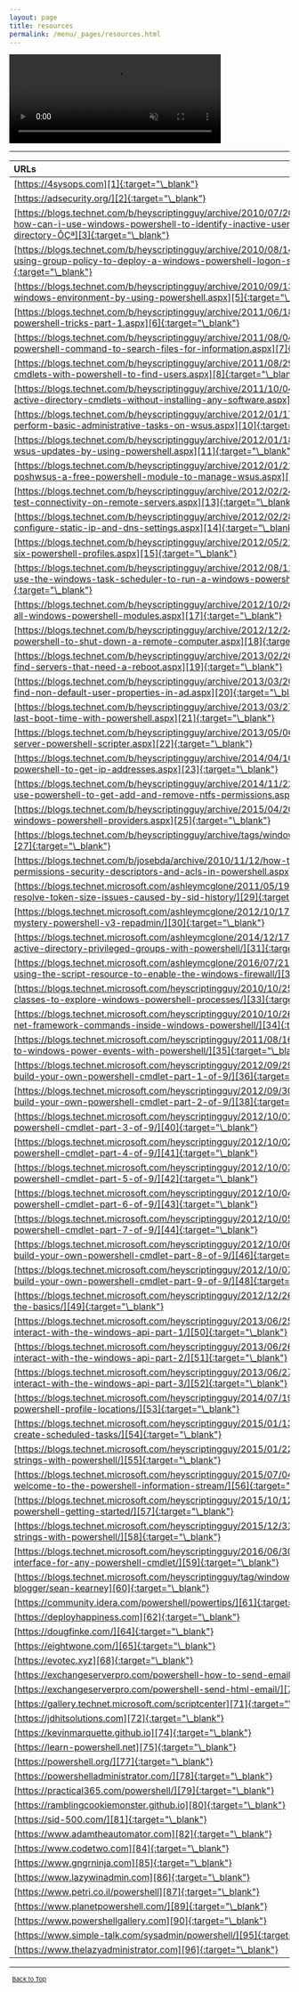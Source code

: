 ```yaml
---
layout: page
title: resources
permalink: /menu/_pages/resources.html
---
```


<video width="380" height="160" controls autoplay loop muted>
    <source src="/assets/menu/resources.mp4" type="video/mp4">
    Your browser does not support the video tag.
</video>

---

| URLs                                                                                                                                                                                                 |
| :--------------------------------------------------------------------------------------------------------------------------------------------------------------------------------------------------- |
| [https://4sysops.com][1]{:target="\_blank"}                                                                                                                                                          |
| [https://adsecurity.org/][2]{:target="\_blank"}                                                                                                                                                      |
| [https://blogs.technet.com/b/heyscriptingguy/archive/2010/07/20/hey-scripting-guy-how-can-i-use-windows-powershell-to-identify-inactive-user-accounts-in-active-directory-ÔÇª][3]{:target="\_blank"} |
| [https://blogs.technet.com/b/heyscriptingguy/archive/2010/08/14/weekend-scripter-using-group-policy-to-deploy-a-windows-powershell-logon-script.aspx][4]{:target="\_blank"}                          |
| [https://blogs.technet.com/b/heyscriptingguy/archive/2010/09/13/manage-dns-in-a-windows-environment-by-using-powershell.aspx][5]{:target="\_blank"}                                                  |
| [https://blogs.technet.com/b/heyscriptingguy/archive/2011/06/18/top-ten-favorite-powershell-tricks-part-1.aspx][6]{:target="\_blank"}                                                                |
| [https://blogs.technet.com/b/heyscriptingguy/archive/2011/08/04/use-an-easy-powershell-command-to-search-files-for-information.aspx][7]{:target="\_blank"}                                           |
| [https://blogs.technet.com/b/heyscriptingguy/archive/2011/08/29/use-active-directory-cmdlets-with-powershell-to-find-users.aspx][8]{:target="\_blank"}                                               |
| [https://blogs.technet.com/b/heyscriptingguy/archive/2011/10/04/use-powershell-active-directory-cmdlets-without-installing-any-software.aspx][9]{:target="\_blank"}                                  |
| [https://blogs.technet.com/b/heyscriptingguy/archive/2012/01/17/use-powershell-to-perform-basic-administrative-tasks-on-wsus.aspx][10]{:target="\_blank"}                                            |
| [https://blogs.technet.com/b/heyscriptingguy/archive/2012/01/18/approve-or-decline-wsus-updates-by-using-powershell.aspx][11]{:target="\_blank"}                                                     |
| [https://blogs.technet.com/b/heyscriptingguy/archive/2012/01/21/introduction-to-poshwsus-a-free-powershell-module-to-manage-wsus.aspx][12]{:target="\_blank"}                                        |
| [https://blogs.technet.com/b/heyscriptingguy/archive/2012/02/24/use-powershell-to-test-connectivity-on-remote-servers.aspx][13]{:target="\_blank"}                                                   |
| [https://blogs.technet.com/b/heyscriptingguy/archive/2012/02/28/use-powershell-to-configure-static-ip-and-dns-settings.aspx][14]{:target="\_blank"}                                                  |
| [https://blogs.technet.com/b/heyscriptingguy/archive/2012/05/21/understanding-the-six-powershell-profiles.aspx][15]{:target="\_blank"}                                                               |
| [https://blogs.technet.com/b/heyscriptingguy/archive/2012/08/11/weekend-scripter-use-the-windows-task-scheduler-to-run-a-windows-powershell-script.aspx][16]{:target="\_blank"}                      |
| [https://blogs.technet.com/b/heyscriptingguy/archive/2012/10/26/powertip-easily-load-all-windows-powershell-modules.aspx][17]{:target="\_blank"}                                                     |
| [https://blogs.technet.com/b/heyscriptingguy/archive/2012/12/24/powertip-use-powershell-to-shut-down-a-remote-computer.aspx][18]{:target="\_blank"}                                                  |
| [https://blogs.technet.com/b/heyscriptingguy/archive/2013/02/20/use-powershell-to-find-servers-that-need-a-reboot.aspx][19]{:target="\_blank"}                                                       |
| [https://blogs.technet.com/b/heyscriptingguy/archive/2013/03/20/use-powershell-to-find-non-default-user-properties-in-ad.aspx][20]{:target="\_blank"}                                                |
| [https://blogs.technet.com/b/heyscriptingguy/archive/2013/03/27/powertip-get-the-last-boot-time-with-powershell.aspx][21]{:target="\_blank"}                                                         |
| [https://blogs.technet.com/b/heyscriptingguy/archive/2013/05/06/10-tips-for-the-sql-server-powershell-scripter.aspx][22]{:target="\_blank"}                                                          |
| [https://blogs.technet.com/b/heyscriptingguy/archive/2014/04/10/powertip-use-powershell-to-get-ip-addresses.aspx][23]{:target="\_blank"}                                                             |
| [https://blogs.technet.com/b/heyscriptingguy/archive/2014/11/22/weekend-scripter-use-powershell-to-get-add-and-remove-ntfs-permissions.aspx][24]{:target="\_blank"}                                  |
| [https://blogs.technet.com/b/heyscriptingguy/archive/2015/04/20/find-and-use-windows-powershell-providers.aspx][25]{:target="\_blank"}                                                               |
| [https://blogs.technet.com/b/heyscriptingguy/archive/tags/windows+powershell/remoting/][27]{:target="\_blank"}                                                                                       |
| [https://blogs.technet.com/b/josebda/archive/2010/11/12/how-to-handle-ntfs-folder-permissions-security-descriptors-and-acls-in-powershell.aspx][28]{:target="\_blank"}                               |
| [https://blogs.technet.microsoft.com/ashleymcglone/2011/05/19/using-powershell-to-resolve-token-size-issues-caused-by-sid-history/][29]{:target="\_blank"}                                           |
| [https://blogs.technet.microsoft.com/ashleymcglone/2012/10/17/ad-group-history-mystery-powershell-v3-repadmin/][30]{:target="\_blank"}                                                               |
| [https://blogs.technet.microsoft.com/ashleymcglone/2014/12/17/forensics-monitor-active-directory-privileged-groups-with-powershell/][31]{:target="\_blank"}                                          |
| [https://blogs.technet.microsoft.com/ashleymcglone/2016/07/21/powershell-dsc-101-using-the-script-resource-to-enable-the-windows-firewall/][32]{:target="\_blank"}                                   |
| [https://blogs.technet.microsoft.com/heyscriptingguy/2010/10/25/use-net-framework-classes-to-explore-windows-powershell-processes/][33]{:target="\_blank"}                                           |
| [https://blogs.technet.microsoft.com/heyscriptingguy/2010/10/26/learn-how-to-use-net-framework-commands-inside-windows-powershell/][34]{:target="\_blank"}                                           |
| [https://blogs.technet.microsoft.com/heyscriptingguy/2011/08/16/monitor-and-respond-to-windows-power-events-with-powershell/][35]{:target="\_blank"}                                                 |
| [https://blogs.technet.microsoft.com/heyscriptingguy/2012/09/29/weekend-scripter-build-your-own-powershell-cmdlet-part-1-of-9/][36]{:target="\_blank"}                                               |
| [https://blogs.technet.microsoft.com/heyscriptingguy/2012/09/30/weekend-scripter-build-your-own-powershell-cmdlet-part-2-of-9/][38]{:target="\_blank"}                                               |
| [https://blogs.technet.microsoft.com/heyscriptingguy/2012/10/01/build-your-own-powershell-cmdlet-part-3-of-9/][40]{:target="\_blank"}                                                                |
| [https://blogs.technet.microsoft.com/heyscriptingguy/2012/10/02/build-your-own-powershell-cmdlet-part-4-of-9/][41]{:target="\_blank"}                                                                |
| [https://blogs.technet.microsoft.com/heyscriptingguy/2012/10/03/build-your-own-powershell-cmdlet-part-5-of-9/][42]{:target="\_blank"}                                                                |
| [https://blogs.technet.microsoft.com/heyscriptingguy/2012/10/04/build-your-own-powershell-cmdlet-part-6-of-9/][43]{:target="\_blank"}                                                                |
| [https://blogs.technet.microsoft.com/heyscriptingguy/2012/10/05/build-your-own-powershell-cmdlet-part-7-of-9/][44]{:target="\_blank"}                                                                |
| [https://blogs.technet.microsoft.com/heyscriptingguy/2012/10/06/weekend-scripter-build-your-own-powershell-cmdlet-part-8-of-9/][46]{:target="\_blank"}                                               |
| [https://blogs.technet.microsoft.com/heyscriptingguy/2012/10/07/weekend-scripter-build-your-own-powershell-cmdlet-part-9-of-9/][48]{:target="\_blank"}                                               |
| [https://blogs.technet.microsoft.com/heyscriptingguy/2012/12/26/powershell-workflows-the-basics/][49]{:target="\_blank"}                                                                             |
| [https://blogs.technet.microsoft.com/heyscriptingguy/2013/06/25/use-powershell-to-interact-with-the-windows-api-part-1/][50]{:target="\_blank"}                                                      |
| [https://blogs.technet.microsoft.com/heyscriptingguy/2013/06/26/use-powershell-to-interact-with-the-windows-api-part-2/][51]{:target="\_blank"}                                                      |
| [https://blogs.technet.microsoft.com/heyscriptingguy/2013/06/27/use-powershell-to-interact-with-the-windows-api-part-3/][52]{:target="\_blank"}                                                      |
| [https://blogs.technet.microsoft.com/heyscriptingguy/2014/07/19/powertip-find-all-powershell-profile-locations/][53]{:target="\_blank"}                                                              |
| [https://blogs.technet.microsoft.com/heyscriptingguy/2015/01/13/use-powershell-to-create-scheduled-tasks/][54]{:target="\_blank"}                                                                    |
| [https://blogs.technet.microsoft.com/heyscriptingguy/2015/01/22/formatting-date-strings-with-powershell/][55]{:target="\_blank"}                                                                     |
| [https://blogs.technet.microsoft.com/heyscriptingguy/2015/07/04/weekend-scripter-welcome-to-the-powershell-information-stream/][56]{:target="\_blank"}                                               |
| [https://blogs.technet.microsoft.com/heyscriptingguy/2015/10/12/packet-sniffing-with-powershell-getting-started/][57]{:target="\_blank"}                                                             |
| [https://blogs.technet.microsoft.com/heyscriptingguy/2015/12/31/powertip-use-here-strings-with-powershell/][58]{:target="\_blank"}                                                                   |
| [https://blogs.technet.microsoft.com/heyscriptingguy/2016/06/30/powertip-get-a-gui-interface-for-any-powershell-cmdlet/][59]{:target="\_blank"}                                                      |
| [https://blogs.technet.microsoft.com/heyscriptingguy/tag/windows-powershell/guest-blogger/sean-kearney][60]{:target="\_blank"}                                                                       |
| [https://community.idera.com/powershell/powertips/][61]{:target="\_blank"}                                                                                                                           |
| [https://deployhappiness.com][62]{:target="\_blank"}                                                                                                                                                 |
| [https://dougfinke.com/][64]{:target="\_blank"}                                                                                                                                                      |
| [https://eightwone.com/][65]{:target="\_blank"}                                                                                                                                                      |
| [https://evotec.xyz][68]{:target="\_blank"}                                                                                                                                                          |
| [https://exchangeserverpro.com/powershell-how-to-send-email/][69]{:target="\_blank"}                                                                                                                 |
| [https://exchangeserverpro.com/powershell-send-html-email/][70]{:target="\_blank"}                                                                                                                   |
| [https://gallery.technet.microsoft.com/scriptcenter][71]{:target="\_blank"}                                                                                                                          |
| [https://jdhitsolutions.com][72]{:target="\_blank"}                                                                                                                                                  |
| [https://kevinmarquette.github.io][74]{:target="\_blank"}                                                                                                                                            |
| [https://learn-powershell.net][75]{:target="\_blank"}                                                                                                                                                |
| [https://powershell.org/][77]{:target="\_blank"}                                                                                                                                                     |
| [https://powershelladministrator.com/][78]{:target="\_blank"}                                                                                                                                        |
| [https://practical365.com/powershell/][79]{:target="\_blank"}                                                                                                                                        |
| [https://ramblingcookiemonster.github.io][80]{:target="\_blank"}                                                                                                                                     |
| [https://sid-500.com/][81]{:target="\_blank"}                                                                                                                                                        |
| [https://www.adamtheautomator.com][82]{:target="\_blank"}                                                                                                                                            |
| [https://www.codetwo.com][84]{:target="\_blank"}                                                                                                                                                     |
| [https://www.gngrninja.com][85]{:target="\_blank"}                                                                                                                                                   |
| [https://www.lazywinadmin.com][86]{:target="\_blank"}                                                                                                                                                |
| [https://www.petri.co.il/powershell][87]{:target="\_blank"}                                                                                                                                          |
| [https://www.planetpowershell.com/][89]{:target="\_blank"}                                                                                                                                           |
| [https://www.powershellgallery.com][90]{:target="\_blank"}                                                                                                                                           |
| [https://www.simple-talk.com/sysadmin/powershell/][95]{:target="\_blank"}                                                                                                                            |
| [https://www.thelazyadministrator.com][96]{:target="\_blank"}                                                                                                                                        |

---

<span style="font-size:11px;"><a href="#"><i class="fas fa-caret-up" aria-hidden="true" style="color: white; margin-right:5px;"></i>Back to Top</a></span>

[1]: https://4sysops.com
[2]: https://adsecurity.org/
[3]: https://blogs.technet.com/b/heyscriptingguy/archive/2010/07/20/hey-scripting-guy-how-can-i-use-windows-powershell-to-identify-inactive-user-accounts-in-active-directory-ÔÇª
[4]: https://blogs.technet.com/b/heyscriptingguy/archive/2010/08/14/weekend-scripter-using-group-policy-to-deploy-a-windows-powershell-logon-script.aspx
[5]: https://blogs.technet.com/b/heyscriptingguy/archive/2010/09/13/manage-dns-in-a-windows-environment-by-using-powershell.aspx
[6]: https://blogs.technet.com/b/heyscriptingguy/archive/2011/06/18/top-ten-favorite-powershell-tricks-part-1.aspx
[7]: https://blogs.technet.com/b/heyscriptingguy/archive/2011/08/04/use-an-easy-powershell-command-to-search-files-for-information.aspx
[8]: https://blogs.technet.com/b/heyscriptingguy/archive/2011/08/29/use-active-directory-cmdlets-with-powershell-to-find-users.aspx
[9]: https://blogs.technet.com/b/heyscriptingguy/archive/2011/10/04/use-powershell-active-directory-cmdlets-without-installing-any-software.aspx
[10]: https://blogs.technet.com/b/heyscriptingguy/archive/2012/01/17/use-powershell-to-perform-basic-administrative-tasks-on-wsus.aspx
[11]: https://blogs.technet.com/b/heyscriptingguy/archive/2012/01/18/approve-or-decline-wsus-updates-by-using-powershell.aspx
[12]: https://blogs.technet.com/b/heyscriptingguy/archive/2012/01/21/introduction-to-poshwsus-a-free-powershell-module-to-manage-wsus.aspx
[13]: https://blogs.technet.com/b/heyscriptingguy/archive/2012/02/24/use-powershell-to-test-connectivity-on-remote-servers.aspx
[14]: https://blogs.technet.com/b/heyscriptingguy/archive/2012/02/28/use-powershell-to-configure-static-ip-and-dns-settings.aspx
[15]: https://blogs.technet.com/b/heyscriptingguy/archive/2012/05/21/understanding-the-six-powershell-profiles.aspx
[16]: https://blogs.technet.com/b/heyscriptingguy/archive/2012/08/11/weekend-scripter-use-the-windows-task-scheduler-to-run-a-windows-powershell-script.aspx
[17]: https://blogs.technet.com/b/heyscriptingguy/archive/2012/10/26/powertip-easily-load-all-windows-powershell-modules.aspx
[18]: https://blogs.technet.com/b/heyscriptingguy/archive/2012/12/24/powertip-use-powershell-to-shut-down-a-remote-computer.aspx
[19]: https://blogs.technet.com/b/heyscriptingguy/archive/2013/02/20/use-powershell-to-find-servers-that-need-a-reboot.aspx
[20]: https://blogs.technet.com/b/heyscriptingguy/archive/2013/03/20/use-powershell-to-find-non-default-user-properties-in-ad.aspx
[21]: https://blogs.technet.com/b/heyscriptingguy/archive/2013/03/27/powertip-get-the-last-boot-time-with-powershell.aspx
[22]: https://blogs.technet.com/b/heyscriptingguy/archive/2013/05/06/10-tips-for-the-sql-server-powershell-scripter.aspx
[23]: https://blogs.technet.com/b/heyscriptingguy/archive/2014/04/10/powertip-use-powershell-to-get-ip-addresses.aspx
[24]: https://blogs.technet.com/b/heyscriptingguy/archive/2014/11/22/weekend-scripter-use-powershell-to-get-add-and-remove-ntfs-permissions.aspx
[25]: https://blogs.technet.com/b/heyscriptingguy/archive/2015/04/20/find-and-use-windows-powershell-providers.aspx
[27]: https://blogs.technet.com/b/heyscriptingguy/archive/tags/windows+powershell/remoting/
[28]: https://blogs.technet.com/b/josebda/archive/2010/11/12/how-to-handle-ntfs-folder-permissions-security-descriptors-and-acls-in-powershell.aspx
[29]: https://blogs.technet.microsoft.com/ashleymcglone/2011/05/19/using-powershell-to-resolve-token-size-issues-caused-by-sid-history/
[30]: https://blogs.technet.microsoft.com/ashleymcglone/2012/10/17/ad-group-history-mystery-powershell-v3-repadmin/
[31]: https://blogs.technet.microsoft.com/ashleymcglone/2014/12/17/forensics-monitor-active-directory-privileged-groups-with-powershell/
[32]: https://blogs.technet.microsoft.com/ashleymcglone/2016/07/21/powershell-dsc-101-using-the-script-resource-to-enable-the-windows-firewall/
[33]: https://blogs.technet.microsoft.com/heyscriptingguy/2010/10/25/use-net-framework-classes-to-explore-windows-powershell-processes/
[34]: https://blogs.technet.microsoft.com/heyscriptingguy/2010/10/26/learn-how-to-use-net-framework-commands-inside-windows-powershell/
[35]: https://blogs.technet.microsoft.com/heyscriptingguy/2011/08/16/monitor-and-respond-to-windows-power-events-with-powershell/
[36]: https://blogs.technet.microsoft.com/heyscriptingguy/2012/09/29/weekend-scripter-build-your-own-powershell-cmdlet-part-1-of-9/
[38]: https://blogs.technet.microsoft.com/heyscriptingguy/2012/09/30/weekend-scripter-build-your-own-powershell-cmdlet-part-2-of-9/
[40]: https://blogs.technet.microsoft.com/heyscriptingguy/2012/10/01/build-your-own-powershell-cmdlet-part-3-of-9/
[41]: https://blogs.technet.microsoft.com/heyscriptingguy/2012/10/02/build-your-own-powershell-cmdlet-part-4-of-9/
[42]: https://blogs.technet.microsoft.com/heyscriptingguy/2012/10/03/build-your-own-powershell-cmdlet-part-5-of-9/
[43]: https://blogs.technet.microsoft.com/heyscriptingguy/2012/10/04/build-your-own-powershell-cmdlet-part-6-of-9/
[44]: https://blogs.technet.microsoft.com/heyscriptingguy/2012/10/05/build-your-own-powershell-cmdlet-part-7-of-9/
[46]: https://blogs.technet.microsoft.com/heyscriptingguy/2012/10/06/weekend-scripter-build-your-own-powershell-cmdlet-part-8-of-9/
[48]: https://blogs.technet.microsoft.com/heyscriptingguy/2012/10/07/weekend-scripter-build-your-own-powershell-cmdlet-part-9-of-9/
[49]: https://blogs.technet.microsoft.com/heyscriptingguy/2012/12/26/powershell-workflows-the-basics/
[50]: https://blogs.technet.microsoft.com/heyscriptingguy/2013/06/25/use-powershell-to-interact-with-the-windows-api-part-1/
[51]: https://blogs.technet.microsoft.com/heyscriptingguy/2013/06/26/use-powershell-to-interact-with-the-windows-api-part-2/
[52]: https://blogs.technet.microsoft.com/heyscriptingguy/2013/06/27/use-powershell-to-interact-with-the-windows-api-part-3/
[53]: https://blogs.technet.microsoft.com/heyscriptingguy/2014/07/19/powertip-find-all-powershell-profile-locations/
[54]: https://blogs.technet.microsoft.com/heyscriptingguy/2015/01/13/use-powershell-to-create-scheduled-tasks/
[55]: https://blogs.technet.microsoft.com/heyscriptingguy/2015/01/22/formatting-date-strings-with-powershell/
[56]: https://blogs.technet.microsoft.com/heyscriptingguy/2015/07/04/weekend-scripter-welcome-to-the-powershell-information-stream/
[57]: https://blogs.technet.microsoft.com/heyscriptingguy/2015/10/12/packet-sniffing-with-powershell-getting-started/
[58]: https://blogs.technet.microsoft.com/heyscriptingguy/2015/12/31/powertip-use-here-strings-with-powershell/
[59]: https://blogs.technet.microsoft.com/heyscriptingguy/2016/06/30/powertip-get-a-gui-interface-for-any-powershell-cmdlet/
[60]: https://blogs.technet.microsoft.com/heyscriptingguy/tag/windows-powershell/guest-blogger/sean-kearney
[61]: https://community.idera.com/powershell/powertips/
[62]: https://deployhappiness.com
[64]: https://dougfinke.com/
[65]: https://eightwone.com/
[68]: https://evotec.xyz
[69]: https://exchangeserverpro.com/powershell-how-to-send-email/
[70]: https://exchangeserverpro.com/powershell-send-html-email/
[71]: https://gallery.technet.microsoft.com/scriptcenter
[72]: https://jdhitsolutions.com
[74]: https://kevinmarquette.github.io
[75]: https://learn-powershell.net
[77]: https://powershell.org/
[78]: https://powershelladministrator.com/
[79]: https://practical365.com/powershell/
[80]: https://ramblingcookiemonster.github.io
[81]: https://sid-500.com/
[82]: https://www.adamtheautomator.com
[84]: https://www.codetwo.com
[85]: https://www.gngrninja.com
[86]: https://www.lazywinadmin.com
[87]: https://www.petri.co.il/powershell
[89]: https://www.planetpowershell.com/
[90]: https://www.powershellgallery.com
[95]: https://www.simple-talk.com/sysadmin/powershell/
[96]: https://www.thelazyadministrator.com
